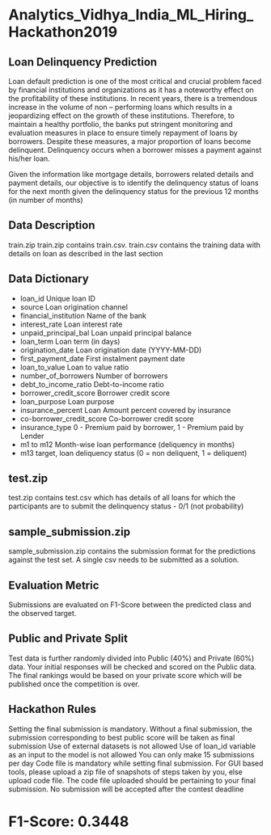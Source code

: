 # Analytics_Vidhya_India_ML_Hiring_Hackathon2019
## Loan Delinquency Prediction

Loan default prediction is one of the most critical and crucial problem faced by financial institutions and organizations as it has a noteworthy effect on the profitability of these institutions. In recent years, there is a tremendous increase in the volume of non – performing loans which results in a jeopardizing effect on the growth of these institutions. 
Therefore, to maintain a healthy portfolio, the banks put stringent monitoring and evaluation measures in place to ensure timely repayment of loans by borrowers. Despite these measures, a major proportion of loans become delinquent. Delinquency occurs when a borrower misses a payment against his/her loan.

Given the information like mortgage details, borrowers related details and payment details, our objective is to identify the delinquency status of loans for the next month given the delinquency status for the previous 12 months (in number of months)

## Data Description
train.zip
train.zip contains train.csv. train.csv contains the training data with details on loan as described in the last section

## Data Dictionary
* loan_id	Unique loan ID
* source	Loan origination channel
* financial_institution	Name of the bank
* interest_rate	Loan interest rate
* unpaid_principal_bal	Loan unpaid principal balance
* loan_term	Loan term (in days)
* origination_date	Loan origination date (YYYY-MM-DD)
* first_payment_date	First instalment payment date
* loan_to_value	Loan to value ratio
* number_of_borrowers	Number of borrowers
* debt_to_income_ratio	Debt-to-income ratio
* borrower_credit_score	Borrower credit score
* loan_purpose	Loan purpose
* insurance_percent	Loan Amount percent covered by insurance
* co-borrower_credit_score	Co-borrower credit score
* insurance_type	0 - Premium paid by borrower, 1 - Premium paid by Lender
* m1 to m12	Month-wise loan performance (deliquency in months)
* m13	target, loan deliquency status (0 = non deliquent, 1 = deliquent)

## test.zip
test.zip contains test.csv which has details of all loans for which the participants are to submit the delinquency status - 0/1 (not probability)

## sample_submission.zip
sample_submission.zip contains the submission format for the predictions against the test set. A single csv needs to be submitted as a solution.

## Evaluation Metric
Submissions are evaluated on F1-Score between the predicted class and the observed target.
 
## Public and Private Split
Test data is further randomly divided into Public (40%) and Private (60%) data.
Your initial responses will be checked and scored on the Public data.
The final rankings would be based on your private score which will be published once the competition is over.

## Hackathon Rules
Setting the final submission is mandatory. Without a final submission, the submission corresponding to best public score will be taken as final submission
Use of external datasets is not allowed
Use of loan_id variable as an input to the model is not allowed
You can only make 15 submissions per day
Code file is mandatory while setting final submission. For GUI based tools, please upload a zip file of snapshots of steps taken by you, else upload code file.
The code file uploaded should be pertaining to your final submission.
No submission will be accepted after the contest deadline

# F1-Score: 0.3448
